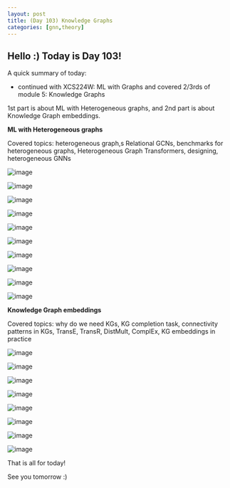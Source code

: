 ```yaml
---
layout: post
title: (Day 103) Knowledge Graphs
categories: [gnn,theory]
---
```


## Hello :) Today is Day 103!
A quick summary of today:
* continued with XCS224W: ML with Graphs and covered 2/3rds of module 5: Knowledge Graphs

1st part is about ML with Heterogeneous graphs, and 2nd part is about Knowledge Graph embeddings.

**ML with Heterogeneous graphs**

Covered topics: heterogeneous graph,s Relational GCNs, benchmarks for heterogeneous graphs, Heterogeneous Graph Transformers, designing, heterogeneous GNNs

![image](https://github.com/user-attachments/assets/875f4dde-69b9-431b-bc86-59ee9b9de16c)

![image](https://github.com/user-attachments/assets/6c6f370f-3a5b-4144-a9f8-f52403d47616)

![image](https://github.com/user-attachments/assets/2fac6572-f9e5-4ee4-8ea6-2f73c201302e)

![image](https://github.com/user-attachments/assets/01477394-404b-4022-897c-adf116939821)

![image](https://github.com/user-attachments/assets/96ed3cbc-aeed-4ea0-ac10-dc704fc86a05)

![image](https://github.com/user-attachments/assets/d5398589-692c-4a83-81c9-52336b7c7ac9)

![image](https://github.com/user-attachments/assets/d4abb401-c205-4e1c-aba7-641aa9d3edde)

![image](https://github.com/user-attachments/assets/4e618b2e-4553-4125-8ae0-ebfc953d17c4)

![image](https://github.com/user-attachments/assets/a59a10cf-2132-440c-9691-f0c9e7be6ed8)

![image](https://github.com/user-attachments/assets/8ade05a5-d5b5-4e04-9f36-744a0698baed)


**Knowledge Graph embeddings**

Covered topics: why do we need KGs, KG completion task, connectivity patterns in KGs, TransE, TransR, DistMult, ComplEx, KG embeddings in practice

![image](https://github.com/user-attachments/assets/2a78df4d-f19e-4b21-882c-922e9faa5fa3)

![image](https://github.com/user-attachments/assets/3f3d7a21-fd19-4142-859e-be4f64d88a28)

![image](https://github.com/user-attachments/assets/14b4cedc-257f-4bfb-ba20-220a2253b1da)

![image](https://github.com/user-attachments/assets/e27612ab-8e0e-4ef1-802b-b5c6e43fc76d)

![image](https://github.com/user-attachments/assets/b05d92b9-7ca3-40cb-baa0-e520f3fc3b44)

![image](https://github.com/user-attachments/assets/15d68c0a-cdee-4fdc-8e05-c81144aae168)

![image](https://github.com/user-attachments/assets/97120332-6225-4e9c-8109-5f1908a6983e)

![image](https://github.com/user-attachments/assets/94f4ca01-ed19-4afd-bf2f-7f76ca6771e8)

That is all for today!

See you tomorrow :)
